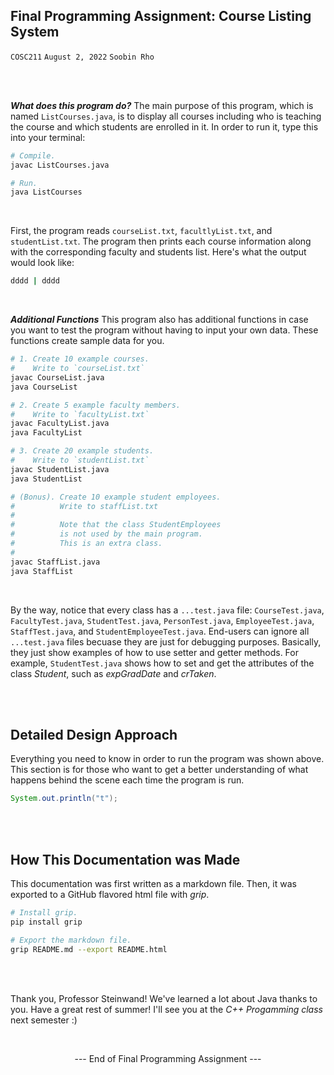 ## Final Programming Assignment: Course Listing System<br>
`COSC211`
`August 2, 2022`
`Soobin Rho`

<br>
<br>

***What does this program do?***
The main purpose of this program,
which is named `ListCourses.java`, is to
display all courses including
who is teaching the course and
which students are enrolled in it.
In order to run it, type this
into your terminal:

```bash
# Compile.
javac ListCourses.java

# Run.
java ListCourses
```

<br>

First, the program reads `courseList.txt`,
`facultlyList.txt`, and `studentList.txt`.
The program then prints each course information
along with the corresponding faculty and students list.
Here's what the output would look like:

```bash
dddd | dddd

```

<br>

***Additional Functions***
This program also has additional functions
in case you want to test the program
without having to input your own data.
These functions create sample data for you.

```bash
# 1. Create 10 example courses.
#    Write to `courseList.txt`
javac CourseList.java
java CourseList

# 2. Create 5 example faculty members.
#    Write to `facultyList.txt`
javac FacultyList.java
java FacultyList

# 3. Create 20 example students.
#    Write to `studentList.txt`
javac StudentList.java
java StudentList

# (Bonus). Create 10 example student employees.
#          Write to staffList.txt
#
#          Note that the class StudentEmployees
#          is not used by the main program.
#          This is an extra class.
#
javac StaffList.java
java StaffList
```

<br>

By the way, notice that every class
has a `...test.java` file:
`CourseTest.java`,
`FacultyTest.java`,
`StudentTest.java`,
`PersonTest.java`,
`EmployeeTest.java`,
`StaffTest.java`, and
`StudentEmployeeTest.java`.
End-users can ignore all `...test.java`
files becuase they are just for debugging
purposes. Basically, they just show
examples of how to use setter and
getter methods. For example,
`StudentTest.java` shows how to
set and get the attributes of
the class *Student*, such as
*expGradDate* and *crTaken*.

<br>
<br>

## Detailed Design Approach

Everything you need to know in order
to run the program was shown above.
This section is for those who want to
get a better understanding of what
happens behind the scene each time
the program is run.

```java
System.out.println("t");
```

<br>
<br>

## How This Documentation was Made

This documentation was first written
as a markdown file. Then, it was exported
to a GitHub flavored html file with *grip*.

```bash
# Install grip.
pip install grip

# Export the markdown file.
grip README.md --export README.html
```

<br>
<br>

Thank you, Professor Steinwand!
We've learned a lot about Java
thanks to you.
Have a great rest of summer!
I'll see you at the *C++ Progamming class*
next semester :)

<br>

<p align="center">
  --- End of Final Programming Assignment ---
</p>

<br>
<br>
<br>


